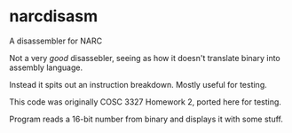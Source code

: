 # narcdisasm

A disassembler for NARC

Not a very *good* disassebler, seeing as how it doesn't translate binary into assembly language.

Instead it spits out an instruction breakdown.  Mostly useful for testing.

This code was originally COSC 3327 Homework 2, ported here for testing.

Program reads a 16-bit number from binary and displays it with some stuff.
